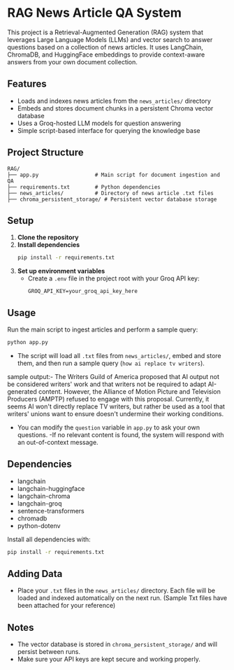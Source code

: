 # RAG News Article QA System

This project is a Retrieval-Augmented Generation (RAG) system that leverages Large Language Models (LLMs) and vector search to answer questions based on a collection of news articles. It uses LangChain, ChromaDB, and HuggingFace embeddings to provide context-aware answers from your own document collection.

## Features
- Loads and indexes news articles from the `news_articles/` directory
- Embeds and stores document chunks in a persistent Chroma vector database
- Uses a Groq-hosted LLM models for question answering
- Simple script-based interface for querying the knowledge base

## Project Structure
```
RAG/
├── app.py                  # Main script for document ingestion and QA
├── requirements.txt        # Python dependencies
├── news_articles/          # Directory of news article .txt files
├── chroma_persistent_storage/ # Persistent vector database storage
```

## Setup
1. **Clone the repository**
2. **Install dependencies**
   ```bash
   pip install -r requirements.txt
   ```
3. **Set up environment variables**
   - Create a `.env` file in the project root with your Groq API key:
     ```env
     GROQ_API_KEY=your_groq_api_key_here
     ```

## Usage
Run the main script to ingest articles and perform a sample query:
```bash
python app.py
```
- The script will load all `.txt` files from `news_articles/`, embed and store them, and then run a sample query (`how ai replace tv writers`).
  
sample output:-
The Writers Guild of America proposed that AI output not be considered writers' work and that writers not be required to adapt AI-generated content. However, the Alliance of Motion Picture and Television Producers (AMPTP) refused to engage with this proposal. Currently, it seems AI won't directly replace TV writers, but rather be used as a tool that writers' unions want to ensure doesn't undermine their working conditions.
- You can modify the `question` variable in `app.py` to ask your own questions.
-If no relevant content is found, the system will respond with an out-of-context message.

## Dependencies
- langchain
- langchain-huggingface
- langchain-chroma
- langchain-groq
- sentence-transformers
- chromadb
- python-dotenv

Install all dependencies with:
```bash
pip install -r requirements.txt
```

## Adding Data
- Place your `.txt` files in the `news_articles/` directory. Each file will be loaded and indexed automatically on the next run.
  (Sample Txt files have been attached for your reference)

## Notes
- The vector database is stored in `chroma_persistent_storage/` and will persist between runs.
- Make sure your API keys are kept secure and working properly.


